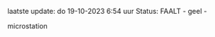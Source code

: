laatste update: 
do 19-10-2023  6:54   uur 
Status: FAALT - geel - 
<div class="service Y">microstation</div>